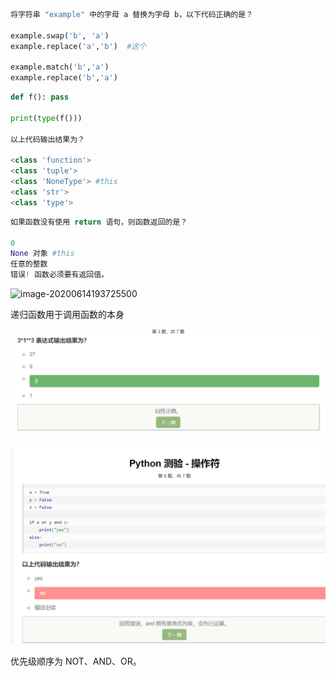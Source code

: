 ```python
将字符串 "example" 中的字母 a 替换为字母 b，以下代码正确的是？

example.swap('b', 'a')
example.replace('a','b')  #这个

example.match('b','a')
example.replace('b','a')
```

```python
def f(): pass

print(type(f()))

以上代码输出结果为？

<class 'function'>
<class 'tuple'>
<class 'NoneType'> #this
<class 'str'>
<class 'type'>
```

```python
如果函数没有使用 return 语句，则函数返回的是？

0
None 对象 #this
任意的整数
错误! 函数必须要有返回值。
```

![image-20200614193725500](C:\Users\SST\AppData\Roaming\Typora\typora-user-images\image-20200614193725500.png)

递归函数用于调用函数的本身

![image-20200614194756842](picture/python错题/image-20200614194756842.png)

![image-20200614194926273](picture/python错题/image-20200614194926273.png)

优先级顺序为 NOT、AND、OR。